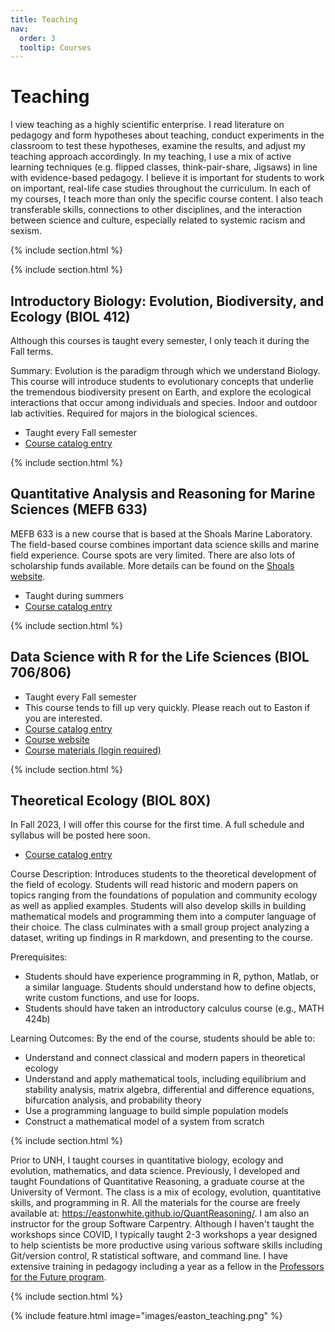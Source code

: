 ```yaml
---
title: Teaching
nav:
  order: 3
  tooltip: Courses
---
```


# <i class="fas teaching"></i>Teaching



I view teaching as a highly scientific enterprise. I read literature on pedagogy and form hypotheses about teaching, conduct experiments in the classroom to test these hypotheses, examine the results, and adjust my teaching approach accordingly. In my teaching, I use a mix of active learning techniques (e.g. flipped classes, think-pair-share, Jigsaws) in line with evidence-based pedagogy. I believe it is important for students to work on important, real-life case studies throughout the curriculum. In each of my courses, I teach more than only the specific course content. I also teach transferable skills, connections to other disciplines, and the interaction between science and culture, especially related to systemic racism and sexism. 


{% include section.html %}





{% include section.html %}

## Introductory Biology: Evolution, Biodiversity, and Ecology (BIOL 412) 

Although this courses is taught every semester, I only teach it during the Fall terms.

Summary: Evolution is the paradigm through which we understand Biology. This course will introduce students to evolutionary concepts that underlie the tremendous biodiversity present on Earth, and explore the ecological interactions that occur among individuals and species. Indoor and outdoor lab activities. Required for majors in the biological sciences. 

- Taught every Fall semester
- [Course catalog entry]([https://courses.unh.edu/timeroom/202110?tcc=&Title=&Campus=&Subject=&Delivery=&Instructor=easton+white&Level=All+Graduate&Credits=&Time=&CRN=](https://courses.unh.edu/timeroom/202310?tcc=&Title=&Campus=1&Subject=&Delivery=&Instructor=easton+white&Level=&Credits=&PTerm=&Time=&CRN=))

{% include section.html %}


## Quantitative Analysis and Reasoning for Marine Sciences (MEFB 633)

MEFB 633 is a new course that is based at the Shoals Marine Laboratory. The field-based course combines important data science skills and marine field experience. Course spots are very limited. There are also lots of scholarship funds available. More details can be found on the [Shoals website](https://www.shoalsmarinelaboratory.org/r-sea-data-analysis-marine-sciences).

- Taught during summers
- [Course catalog entry]([[https://courses.unh.edu/timeroom/202110?tcc=&Title=&Campus=&Subject=&Delivery=&Instructor=easton+white&Level=All+Graduate&Credits=&Time=&CRN=](https://courses.unh.edu/timeroom/202310?tcc=&Title=&Campus=1&Subject=&Delivery=&Instructor=easton+white&Level=&Credits=&PTerm=&Time=&CRN=)](https://courses.unh.edu/timeroom/202270?%20tcc=&Title=&Campus=1&Subject=&Delivery=&Instructor=easton%20white&Level=&Credits=&PTerm=&Time=&CRN=))

{% include section.html %}



## Data Science with R for the Life Sciences (BIOL 706/806)

- Taught every Fall semester
- This course tends to fill up very quickly. Please reach out to Easton if you are interested.
- [Course catalog entry]([https://courses.unh.edu/timeroom/202110?tcc=&Title=&Campus=&Subject=&Delivery=&Instructor=easton+white&Level=All+Graduate&Credits=&Time=&CRN=](https://courses.unh.edu/timeroom/202310?tcc=&Title=&Campus=1&Subject=&Delivery=&Instructor=easton+white&Level=&Credits=&PTerm=&Time=&CRN=))
- [Course website](https://quantmarineecolab.github.io/BIOL806/)
- [Course materials (login required)](https://mycourses.unh.edu/courses/88910)


{% include section.html %}

## Theoretical Ecology (BIOL 80X)

In Fall 2023, I will offer this course for the first time. A full schedule and syllabus will be posted here soon.

- [Course catalog entry]([[https://courses.unh.edu/timeroom/202110?tcc=&Title=&Campus=&Subject=&Delivery=&Instructor=easton+white&Level=All+Graduate&Credits=&Time=&CRN=](https://courses.unh.edu/timeroom/202310?tcc=&Title=&Campus=1&Subject=&Delivery=&Instructor=easton+white&Level=&Credits=&PTerm=&Time=&CRN=)](https://courses.unh.edu/class/202310/15834))

Course Description: Introduces students to the theoretical development of the field of ecology. Students will read historic and modern papers on topics ranging from the foundations of population and community ecology as well as applied examples. Students will also develop skills in building mathematical models and programming them into a computer language of their choice. The class culminates with a small group project analyzing a dataset, writing up findings in R markdown, and presenting to the course. 

Prerequisites:

- Students should have experience programming in R, python, Matlab, or a similar language. Students should understand how to define objects, write custom functions, and use for loops. 
- Students should have taken an introductory calculus course (e.g., MATH 424b)

Learning Outcomes:  By the end of the course, students should be able to:

- Understand and connect classical and modern papers in theoretical ecology
- Understand and apply mathematical tools, including equilibrium and stability analysis, matrix algebra, differential and difference equations, bifurcation analysis, and probability theory
- Use a programming language to build simple population models
- Construct a mathematical model of a system from scratch 


{% include section.html %}

Prior to UNH, I taught courses in quantitative biology, ecology and evolution, mathematics, and data science. Previously, I developed and taught Foundations of Quantitative Reasoning, a graduate course at the University of Vermont. The class is a mix of ecology, evolution, quantitative skills, and programming in R. All the materials for the course are freely available at: https://eastonwhite.github.io/QuantReasoning/. I am also an instructor for the group Software Carpentry. Although I haven't taught the workshops since COVID, I typically taught 2-3 workshops a year designed to help scientists be more productive using various software skills including Git/version control, R statistical software, and command line. I have extensive training in pedagogy including a year as a fellow in the [Professors for the Future program](https://gradpathways.ucdavis.edu/apply). 


{% include section.html %}

{%
  include feature.html
  image="images/easton_teaching.png"
%}
